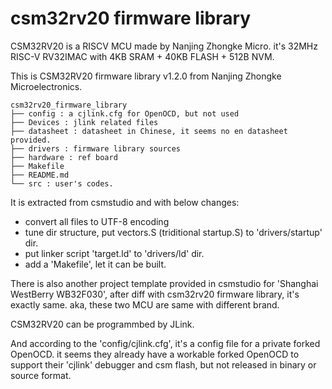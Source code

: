 # csm32rv20 firmware library

CSM32RV20 is a RISCV MCU made by Nanjing Zhongke Micro. it's 32MHz RISC-V RV32IMAC with 4KB SRAM + 40KB FLASH + 512B NVM.

This is CSM32RV20 firmware library v1.2.0 from Nanjing Zhongke Microelectronics.

```
csm32rv20_firmware_library
├── config : a cjlink.cfg for OpenOCD, but not used
├── Devices : jlink related files
├── datasheet : datasheet in Chinese, it seems no en datasheet provided.
├── drivers : firmware library sources
├── hardware : ref board
├── Makefile
├── README.md
└── src : user's codes.
```

It is extracted from csmstudio and with below changes:

- convert all files to UTF-8 encoding
- tune dir structure, put vectors.S (triditional startup.S) to 'drivers/startup' dir.
- put linker script 'target.ld' to 'drivers/ld' dir.
- add a 'Makefile', let it can be built.

There is also another project template provided in csmstudio for 'Shanghai WestBerry WB32F030', after diff with csm32rv20 firmware library, it's exactly same. aka, these two MCU are same with different brand.

CSM32RV20 can be programmbed by JLink. 

And according to the 'config/cjlink.cfg', it's a config file for a private forked OpenOCD. it seems they already have a workable forked OpenOCD to support their 'cjlink' debugger and csm flash, but not released in binary or source format.
